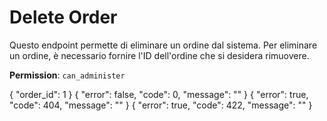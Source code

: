 # Delete Order

Questo endpoint permette di eliminare un ordine dal sistema. Per eliminare un ordine, è necessario fornire l'ID 
dell'ordine che si desidera rimuovere.

**Permission**: `can_administer`

<api-endpoint openapi-path="./../openapi.yaml" endpoint="/orders/{order_id}" method="delete">
    <request>
        <sample lang="JSON" title="Payload">
            {
                "order_id": 1
            }
        </sample>
    </request>
    <response type="200">
        <sample lang="JSON">
            {
                "error": false,
                "code": 0,
                "message": ""
            }
        </sample>
    </response>
    <response type="404">
        <sample lang="JSON">
            {
                "error": true,
                "code": 404,
                "message": ""
            }
        </sample>
    </response>
    <response type="422">
        <sample lang="JSON">
            {
                "error": true,
                "code": 422,
                "message": ""
            }
        </sample>
    </response>
</api-endpoint>